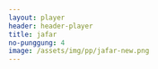 ```yaml
---
layout: player
header: header-player
title: jafar
no-punggung: 4
image: /assets/img/pp/jafar-new.png
---
```

